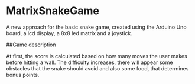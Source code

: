 # MatrixSnakeGame

A new approach for the basic snake game, created using the Arduino Uno board, a lcd display, a 8x8 led matrix and a joystick.

##Game description

At first, the score is calculated based on how many moves the user makes before hitting a wall. The difficulty increases, there will appear some obstacles that the snake should avoid and also some food, that determines bonus points.  
